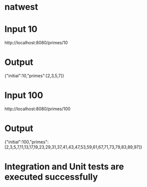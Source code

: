# natwest

# Input 10
http://localhost:8080/primes/10

# Output
{"initial":10,"primes":[2,3,5,7]}

# Input 100
http://localhost:8080/primes/100

# Output
{"initial":100,"primes":[2,3,5,7,11,13,17,19,23,29,31,37,41,43,47,53,59,61,67,71,73,79,83,89,97]}

# Integration and Unit tests are executed successfully
